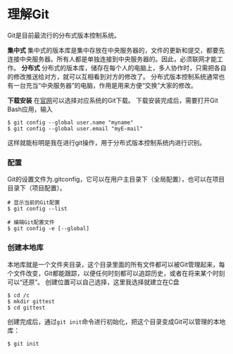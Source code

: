 理解Git
===================
Git是目前最流行的分布式版本控制系统。

**集中式**
集中式的版本库是集中存放在中央服务器的，文件的更新和提交，都要先连接中央服务器。所有人都是单独连接到中央服务器的。因此，必须联网才能工作。
**分布式**
分布式的版本库，储存在每个人的电脑上，多人协作时，只需把各自的修改推送给对方，就可以互相看到对方的修改了。
分布式版本控制系统通常也有一台充当“中央服务器”的电脑，作用是用来方便“交换”大家的修改。

**下载安装**
在[官网][1]可以选择对应系统的Git下载。
下载安装完成后，需要打开Git Bash应用，输入

    $ git config --global user.name "myname"
    $ git config --global user.email "myE-mail"
这样就能标明是我在进行git操作，用于分布式版本控制系统内进行识别。

###  配置
Git的设置文件为.gitconfig，它可以在用户主目录下（全局配置），也可以在项目目录下（项目配置）。
```
# 显示当前的Git配置
$ git config --list

# 编辑Git配置文件
$ git config -e [--global]
```

###  创建本地库
本地库就是一个文件夹目录，这个目录里面的所有文件都可以被Git管理起来，每个文件改变，Git都能跟踪，以便任何时刻都可以追踪历史，或者在将来某个时刻可以“还原”。
创建位置可以自己选择，这里我选择就建立在C盘

    $ cd /c
    $ mkdir gittest
    $ cd gittest
创建完成后，通过`git init`命令进行初始化，把这个目录变成Git可以管理的本地库：

    $ git init


  [1]: https://git-scm.com

